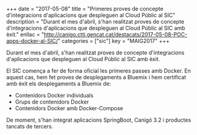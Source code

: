 +++
date        = "2017-05-08"
title       = "Primeres proves de concepte d'integracions d'aplicacions que despleguen al Cloud Públic al SIC"
description = "Durant el mes d'abril, s'han realitzat proves de concepte d'integracions d'aplicacions que despleguen al Cloud Públic al SIC amb èxit."
enllac	    = "http://canigo.ctti.gencat.cat/destacats/2017-05-08-POC-apps-docker-al-SIC/"
categories  = ["sic"]
key         = "MAIG2017"
+++

Durant el mes d'abril, s'han realitzat proves de concepte d'integracions d'aplicacions que despleguen al Cloud Públic al SIC amb èxit.

El SIC comença a fer de forma oficial les primeres passes amb Docker. En aquest cas, hem fet proves de desplegaments a Bluemix i hem certificat amb èxit els desplegaments a Bluemix de:

* Contenidors Docker individuals
* Grups de contenidors Docker
* Contenidors Docker amb Docker-Compose

De moment, s'han integrat aplicacions SpringBoot, Canigó 3.2 i productes tancats de tercers.

